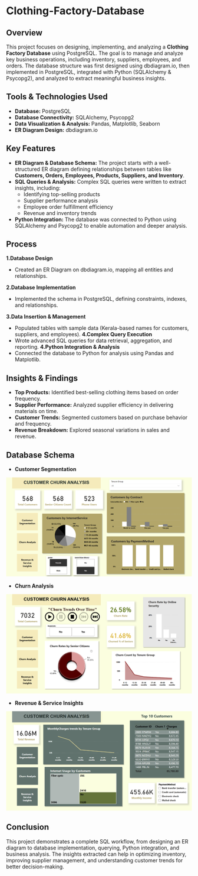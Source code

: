 # Clothing-Factory-Database

## Overview
This project focuses on designing, implementing, and analyzing a **Clothing Factory Database** using PostgreSQL. The goal is to manage and analyze key business operations, including inventory, suppliers, employees, and orders. The database structure was first designed using dbdiagram.io, then implemented in PostgreSQL, integrated with Python (SQLAlchemy & Psycopg2), and analyzed to extract meaningful business insights.

## Tools & Technologies Used
- **Database:** PostgreSQL
- **Database Connectivity:** SQLAlchemy, Psycopg2
- **Data Visualization & Analysis:** Pandas, Matplotlib, Seaborn
- **ER Diagram Design:** dbdiagram.io

## Key Features
- **ER Diagram & Database Schema:** The project starts with a well-structured ER diagram defining relationships between tables like **Customers, Orders, Employees, Products, Suppliers, and Inventory**.
- **SQL Queries & Analysis:** Complex SQL queries were written to extract insights, including:
  - Identifying top-selling products
  - Supplier performance analysis
  - Employee order fulfillment efficiency
  - Revenue and inventory trends
- **Python Integration:** The database was connected to Python using SQLAlchemy and Psycopg2 to enable automation and deeper analysis.

## Process
**1.Database Design**
  - Created an ER Diagram on dbdiagram.io, mapping all entities and relationships.
    
**2.Database Implementation**
  - Implemented the schema in PostgreSQL, defining constraints, indexes, and relationships.


**3.Data Insertion & Management**
  - Populated tables with sample data (Kerala-based names for customers, suppliers, and employees).
**4.Complex Query Execution**
  - Wrote advanced SQL queries for data retrieval, aggregation, and reporting.
**4.Python Integration & Analysis**
  - Connected the database to Python for analysis using Pandas and Matplotlib.

## Insights & Findings
- **Top Products:** Identified best-selling clothing items based on order frequency.
- **Supplier Performance:** Analyzed supplier efficiency in delivering materials on time.
- **Customer Trends:** Segmented customers based on purchase behavior and frequency.
- **Revenue Breakdown:** Explored seasonal variations in sales and revenue.

## Database Schema
- **Customer Segmentation**
  
![Dashboard View](https://github.com/muhdshahan/Customer-Churn-Dashboard/blob/main/Image%20view/one.png)


- **Churn Analysis**
  
![Dashboard View](https://github.com/muhdshahan/Customer-Churn-Dashboard/blob/main/Image%20view/two.png)


- **Revenue & Service Insights**
  
![Dashboard View](https://github.com/muhdshahan/Customer-Churn-Dashboard/blob/main/Image%20view/three.png)

## Conclusion
This project demonstrates a complete SQL workflow, from designing an ER diagram to database implementation, querying, Python integration, and business analysis. The insights extracted can help in optimizing inventory, improving supplier management, and understanding customer trends for better decision-making.
